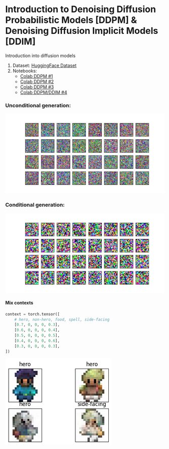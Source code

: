 # Introduction to Denoising Diffusion Probabilistic Models [DDPM] & Denoising Diffusion Implicit Models [DDIM]

Introduction into diffusion models

1. Dataset: [HuggingFace Dataset](https://huggingface.co/datasets/ashis-palai/sprites_image_dataset)
2. Notebooks:
   - [Colab DDPM #1](https://colab.research.google.com/github/Xrenya/intro_diffusion/blob/master/ddpm_1.ipynb)
   - [Colab DDPM #2](https://colab.research.google.com/github/Xrenya/intro_diffusion/blob/master/ddpm_2.ipynb)
   - [Colab DDPM #3](https://colab.research.google.com/github/Xrenya/intro_diffusion/blob/master/ddpm_3.ipynb)
   - [Colab DDPM/DDIM #4](https://colab.research.google.com/github/Xrenya/intro_diffusion/blob/master/ddpm_ddim_4.ipynb)

### Unconditional generation:
![](assets/animation.gif)
### Conditional generation:
![](assets/conditional_animation.gif)

#### Mix contexts
```python
context = torch.tensor([
    # hero, non-hero, food, spell, side-facing
    [0.7, 0, 0, 0, 0.3],
    [0.6, 0, 0, 0, 0.4],
    [0.5, 0, 0, 0, 0.5],
    [0.4, 0, 0, 0, 0.6],
    [0.3, 0, 0, 0, 0.3],
])
```
![](assets/hero.png)
